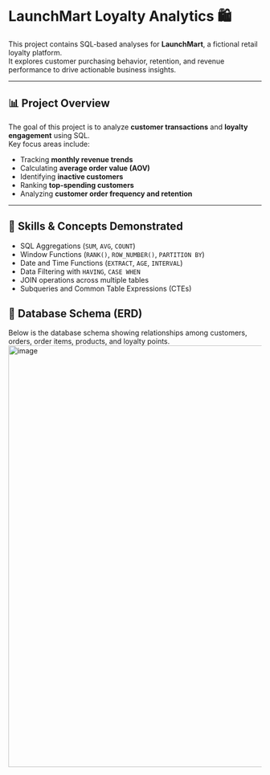 # LaunchMart Loyalty Analytics 🛍️

This project contains SQL-based analyses for **LaunchMart**, a fictional retail loyalty platform.  
It explores customer purchasing behavior, retention, and revenue performance to drive actionable business insights.

---

## 📊 Project Overview

The goal of this project is to analyze **customer transactions** and **loyalty engagement** using SQL.  
Key focus areas include:

- Tracking **monthly revenue trends**
- Calculating **average order value (AOV)**
- Identifying **inactive customers**
- Ranking **top-spending customers**
- Analyzing **customer order frequency and retention**

---

## 🧠 Skills & Concepts Demonstrated

- SQL Aggregations (`SUM`, `AVG`, `COUNT`)
- Window Functions (`RANK()`, `ROW_NUMBER()`, `PARTITION BY`)
- Date and Time Functions (`EXTRACT`, `AGE`, `INTERVAL`)
- Data Filtering with `HAVING`, `CASE WHEN`
- JOIN operations across multiple tables
- Subqueries and Common Table Expressions (CTEs)

## 🧭 Database Schema (ERD)

Below is the database schema showing relationships among customers, orders, order items, products, and loyalty points.
<img width="826" height="840" alt="image" src="https://github.com/user-attachments/assets/732d67ba-68ac-4eb4-b9d7-6ddbbc03bca0" />

